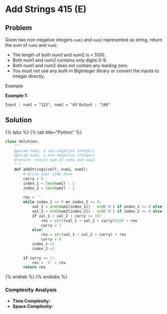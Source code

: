 # Add Strings 415 \(E\)

## Problem

Given two non-negative integers `num1` and `num2` represented as string, return the sum of `num1` and `num2`.

* The length of both num1 and num2 is &lt; 5100.
* Both num1 and num2 contains only digits 0-9.
* Both num1 and num2 does not contain any leading zero.
* You must not use any built-in BigInteger library or convert the inputs to integer directly.

Example

**Example 1:**

```text
Input : num1 = "123", num2 = "45"Output : "168"
```

## Solution 

{% tabs %}
{% tab title="Python" %}
```python
class Solution:
    """
    @param num1: a non-negative integers
    @param num2: a non-negative integers
    @return: return sum of num1 and num2
    """
    def addStrings(self, num1, num2):
        # write your code here
        carry = 0
        index_1 = len(num1) - 1
        index_2 = len(num2) - 1
        
        res = ''
        while index_1 >= 0 or index_2 >= 0:
            val_1 = ord(num1[index_1]) - ord('0') if index_1 >= 0 else 0
            val_2 = ord(num2[index_2]) - ord('0') if index_2 >= 0 else 0
            if val_1 + val_2 + carry >= 10:
                res = str((val_1 + val_2 + carry)%10) + res
                carry = 1
            else:
                res = str(val_1 + val_2 + carry) + res
                carry = 0
            index_1-=1
            index_2-=1
        
        if carry == 1:
            res = '1' + res
        return res
```
{% endtab %}
{% endtabs %}

### Complexity Analysis

* **Time Complexity:**
* **Space Complexity:**

